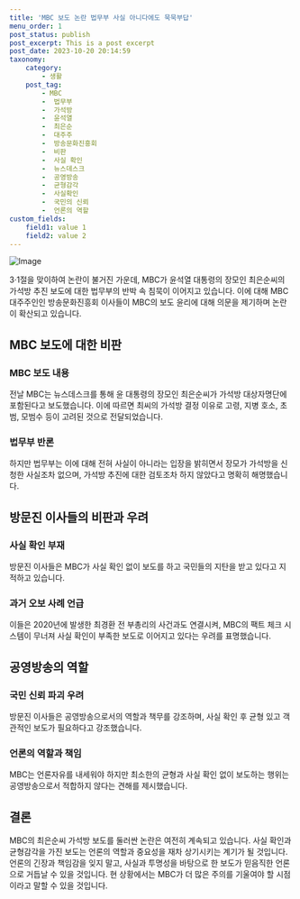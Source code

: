 ```yaml
---
title: 'MBC 보도 논란 법무부 사실 아니다에도 묵묵부답'
menu_order: 1
post_status: publish
post_excerpt: This is a post excerpt
post_date: 2023-10-20 20:14:59
taxonomy:
    category:
        - 생활
    post_tag:
        - MBC
        -  법무부
        -  가석방
        -  윤석열
        -  최은순
        -  대주주
        -  방송문화진흥회
        -  비판
        -  사실 확인
        -  뉴스데스크
        -  공영방송
        -  균형감각
        -  사실확인
        -  국민의 신뢰
        -  언론의 역할
custom_fields:
    field1: value 1
    field2: value 2
---
```


![Image](https://imgnews.pstatic.net/image/023/2024/02/06/0003815321_001_20240206161201070.jpg?type=w647)


3·1절을 맞이하여 논란이 불거진 가운데, MBC가 윤석열 대통령의 장모인 최은순씨의 가석방 추진 보도에 대한 법무부의 반박 속 침묵이 이어지고 있습니다. 이에 대해 MBC 대주주인인 방송문화진흥회 이사들이 MBC의 보도 윤리에 대해 의문을 제기하며 논란이 확산되고 있습니다.

## MBC 보도에 대한 비판
### MBC 보도 내용
전날 MBC는 뉴스데스크를 통해 윤 대통령의 장모인 최은순씨가 가석방 대상자명단에 포함된다고 보도했습니다. 이에 따르면 최씨의 가석방 결정 이유로 고령, 지병 호소, 초범, 모범수 등이 고려된 것으로 전달되었습니다.
### 법무부 반론
하지만 법무부는 이에 대해 전혀 사실이 아니라는 입장을 밝히면서 장모가 가석방을 신청한 사실조차 없으며, 가석방 추진에 대한 검토조차 하지 않았다고 명확히 해명했습니다.

## 방문진 이사들의 비판과 우려
### 사실 확인 부재
방문진 이사들은 MBC가 사실 확인 없이 보도를 하고 국민들의 지탄을 받고 있다고 지적하고 있습니다.
### 과거 오보 사례 언급
이들은 2020년에 발생한 최경환 전 부총리의 사건과도 연결시켜, MBC의 팩트 체크 시스템이 무너져 사실 확인이 부족한 보도로 이어지고 있다는 우려를 표명했습니다.

## 공영방송의 역할
### 국민 신뢰 파괴 우려
방문진 이사들은 공영방송으로서의 역할과 책무를 강조하며, 사실 확인 후 균형 있고 객관적인 보도가 필요하다고 강조했습니다.
### 언론의 역할과 책임
MBC는 언론자유를 내세워야 하지만 최소한의 균형과 사실 확인 없이 보도하는 행위는 공영방송으로서 적합하지 않다는 견해를 제시했습니다.

## 결론
MBC의 최은순씨 가석방 보도를 둘러싼 논란은 여전히 계속되고 있습니다. 사실 확인과 균형감각을 가진 보도는 언론의 역할과 중요성을 재차 상기시키는 계기가 될 것입니다. 언론의 긴장과 책임감을 잊지 말고, 사실과 투명성을 바탕으로 한 보도가 믿음직한 언론으로 거듭날 수 있을 것입니다. 현 상황에서는 MBC가 더 많은 주의를 기울여야 할 시점이라고 말할 수 있을 것입니다.

